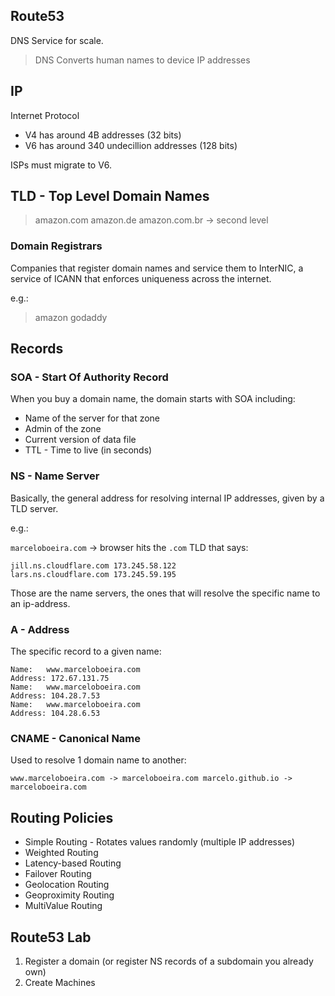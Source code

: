 ## Route53

DNS Service for scale.

> DNS Converts human names to device IP addresses


## IP

Internet Protocol

* V4 has around 4B addresses (32 bits)
* V6 has around 340 undecillion addresses (128 bits)

ISPs must migrate to V6.

## TLD - Top Level Domain Names

> amazon.com
> amazon.de
> amazon.com.br -> second level

### Domain Registrars

Companies that register domain names and service them to InterNIC, a service of ICANN that enforces uniqueness across the internet.

e.g.:
> amazon
> godaddy

## Records

### SOA - Start Of Authority Record

When you buy a domain name, the domain starts with SOA including:

* Name of the server for that zone
* Admin of the zone
* Current version of data file
* TTL - Time to live (in seconds)

### NS - Name Server

Basically, the general address for resolving internal IP addresses, given by a TLD server.

e.g.:

`marceloboeira.com` -> browser hits the `.com` TLD that says:

```
jill.ns.cloudflare.com 173.245.58.122
lars.ns.cloudflare.com 173.245.59.195
```

Those are the name servers, the ones that will resolve the specific name to an ip-address.

### A - Address

The specific record to a given name:

```
Name:   www.marceloboeira.com
Address: 172.67.131.75
Name:   www.marceloboeira.com
Address: 104.28.7.53
Name:   www.marceloboeira.com
Address: 104.28.6.53
```

### CNAME - Canonical Name

Used to resolve 1 domain name to another:

`
www.marceloboeira.com -> marceloboeira.com
marcelo.github.io -> marceloboeira.com
`

## Routing Policies

* Simple Routing - Rotates values randomly (multiple IP addresses)
* Weighted Routing
* Latency-based Routing
* Failover Routing
* Geolocation Routing
* Geoproximity Routing
* MultiValue Routing

## Route53 Lab

1. Register a domain (or register NS records of a subdomain you already own)
1. Create Machines


